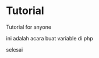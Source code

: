 # Tutorial
Tutorial for anyone



ini adalah acara buat variable di php

<?php
$tahun = 2023;
?>

selesai
